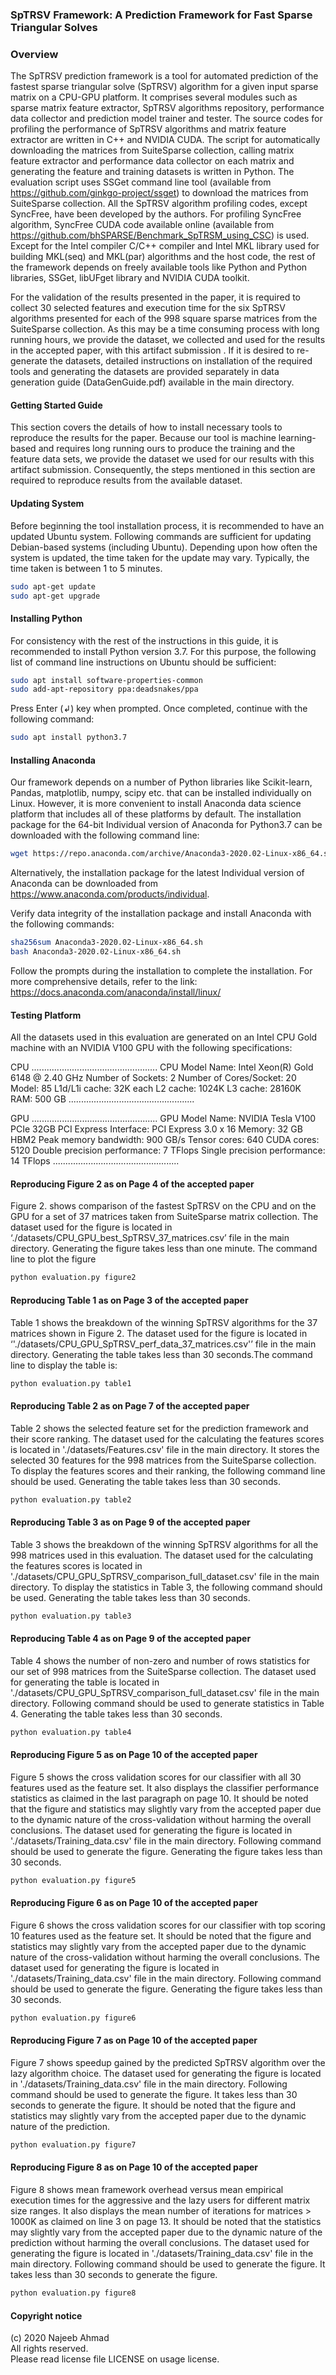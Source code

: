 ### SpTRSV Framework: A Prediction Framework for Fast Sparse Triangular Solves

### Overview
The SpTRSV prediction framework is a tool for automated prediction of the fastest sparse triangular solve (SpTRSV) algorithm for a given input sparse matrix on a CPU-GPU platform. It comprises several modules such as sparse matrix feature extractor, SpTRSV algorithms repository, performance data collector and prediction model trainer and tester. The source codes for profiling the performance of SpTRSV algorithms and matrix feature extractor are written in C++ and NVIDIA CUDA. The script for automatically downloading the matrices from SuiteSparse collection, calling matrix feature extractor and performance data collector on each matrix and generating the feature and training datasets is written in Python. The evaluation script uses SSGet command line tool (available from https://github.com/ginkgo-project/ssget) to download the matrices from SuiteSparse collection. All the SpTRSV algorithm profiling codes, except SyncFree, have been developed by the authors. For profiling SyncFree algorithm, SyncFree CUDA code available online (available from https://github.com/bhSPARSE/Benchmark_SpTRSM_using_CSC) is used. Except for the Intel compiler C/C++ compiler and Intel MKL library used for building MKL(seq) and MKL(par) algorithms and the host code, the rest of the framework depends on freely available tools like Python and Python libraries, SSGet, libUFget library and NVIDIA CUDA toolkit. 

For the validation of the results presented in the paper, it is required to collect 30 selected features and execution time for the six SpTRSV algorithms presented for each of the 998 square sparse matrices from the SuiteSparse collection. As this may be a time consuming process with long running hours, we provide the dataset, we collected and used for the results in the accepted paper, with this artifact submission . If it is desired to re-generate the datasets, detailed instructions on installation of the required tools and generating the datasets are provided separately in data generation guide (DataGenGuide.pdf) available in the main directory.

#### Getting Started Guide

This section covers the details of how to install necessary tools to reproduce the results for the paper. Because our tool is machine learning-based and requires long running ours to produce the training and the feature data sets, we provide the dataset we used for our results with this artifact submission. Consequently, the steps mentioned in this section are required to reproduce results from the available dataset.

#### Updating System

Before beginning the tool installation process, it is recommended to have an updated Ubuntu system. Following commands are sufficient for updating Debian-based systems (including Ubuntu). Depending upon how often the system is updated, the time taken for the update may vary. Typically, the time taken is between 1 to 5 minutes.

```bash
sudo apt-get update
sudo apt-get upgrade
```

#### Installing Python

For consistency with the rest of the instructions in this guide, it is recommended to install Python version 3.7. For this purpose, the following list of command line instructions on Ubuntu should be sufficient:

```bash
sudo apt install software-properties-common
sudo add-apt-repository ppa:deadsnakes/ppa
```
Press Enter (↲) key when prompted. Once completed, continue with the following command:

```bash
sudo apt install python3.7
```

#### Installing Anaconda

Our framework depends on a number of Python libraries like Scikit-learn, Pandas, matplotlib, numpy, scipy etc. that can be installed individually on Linux. However, it is more convenient to install Anaconda data science platform that includes all of these platforms by default. The installation package for the 64-bit Individual version of Anaconda for Python3.7 can be downloaded with the following command line:

```bash
wget https://repo.anaconda.com/archive/Anaconda3-2020.02-Linux-x86_64.sh
```

Alternatively, the installation package for the latest Individual version of Anaconda can be downloaded from https://www.anaconda.com/products/individual.

Verify data integrity of the installation package and install Anaconda with the following commands:

```bash
sha256sum Anaconda3-2020.02-Linux-x86_64.sh
bash Anaconda3-2020.02-Linux-x86_64.sh
```

Follow the prompts during the installation to complete the installation. For more comprehensive details, refer to the link: https://docs.anaconda.com/anaconda/install/linux/

#### Testing Platform

All the datasets used in this evaluation are generated on an Intel CPU Gold machine with an NVIDIA V100 GPU with the following specifications:

CPU 
..................................................
CPU Model Name: Intel Xeon(R) Gold 6148 @ 2.40 GHz
Number of Sockets: 2
Number of Cores/Socket: 20
Model: 85
L1d/L1i cache: 32K each
L2 cache: 1024K
L3 cache: 28160K
RAM: 500 GB
..................................................

GPU
..................................................
GPU Model Name: NVIDIA Tesla V100 PCIe 32GB
PCI Express Interface: PCI Express 3.0 x 16
Memory: 32 GB HBM2
Peak memory bandwidth: 900 GB/s
Tensor cores: 640
CUDA cores: 5120
Double precision performance: 7 TFlops
Single precision performance: 14 TFlops
..................................................

#### Reproducing Figure 2 as on Page 4 of the accepted paper

Figure 2. shows comparison of the fastest SpTRSV on the CPU and on the GPU for a set of 37 matrices taken from SuiteSparse matrix collection. The dataset used for the figure is located in ‘./datasets/CPU_GPU_best_SpTRSV_37_matrices.csv’ file in the main directory. Generating the figure takes less than one minute. The command line to plot the figure

```bash
python evaluation.py figure2 
```
#### Reproducing Table 1 as on Page 3 of the accepted paper

Table 1 shows the breakdown of the winning SpTRSV algorithms for the 37 matrices shown in Figure 2. The dataset used for the figure is located in ‘'./datasets/CPU_GPU_SpTRSV_perf_data_37_matrices.csv'’ file in the main directory. Generating the table takes less than 30 seconds.The command line to display the table is:

```bash
python evaluation.py table1 
```
#### Reproducing Table 2 as on Page 7 of the accepted paper

Table 2 shows the selected feature set for the prediction framework and their score ranking. The dataset used for the calculating the features scores is located in './datasets/Features.csv' file in the main directory. It stores the selected 30 features for the 998 matrices from the SuiteSparse collection. To display the features scores and their ranking, the following command line should be used. Generating the table takes less than 30 seconds.

```bash
python evaluation.py table2
```
#### Reproducing Table 3 as on Page 9 of the accepted paper

Table 3 shows the breakdown of the winning SpTRSV algorithms for all the 998 matrices used in this evaluation. The dataset used for the calculating the features scores is located in './datasets/CPU_GPU_SpTRSV_comparison_full_dataset.csv' file in the main directory. To display the statistics in Table 3, the following command should be used. Generating the table takes less than 30 seconds.

```bash
python evaluation.py table3
```

#### Reproducing Table 4 as on Page 9 of the accepted paper

Table 4 shows the number of non-zero and number of rows statistics for our set of 998 matrices from the SuiteSparse collection. The dataset used for generating the table is located in './datasets/CPU_GPU_SpTRSV_comparison_full_dataset.csv' file in the main directory. Following command should be used to generate statistics in Table 4. Generating the table takes less than 30 seconds.

```bash
python evaluation.py table4
```

#### Reproducing Figure 5 as on Page 10 of the accepted paper

Figure 5 shows the cross validation scores for our classifier with all 30 features used as the feature set. It also displays the classifier performance statistics as claimed in the last paragraph on page 10. It should be noted that the figure and statistics may slightly vary from the accepted paper due to the dynamic nature of the cross-validation without harming the overall conclusions. The dataset used for generating the figure is located in './datasets/Training_data.csv' file in the main directory. Following command should be used to generate the figure. Generating the figure takes less than 30 seconds.

```bash
python evaluation.py figure5
```

#### Reproducing Figure 6 as on Page 10 of the accepted paper

Figure 6 shows the cross validation scores for our classifier with top scoring 10 features used as the feature set. It should be noted that the figure and statistics may slightly vary from the accepted paper due to the dynamic nature of the cross-validation without harming the overall conclusions. The dataset used for generating the figure is located in './datasets/Training_data.csv' file in the main directory. Following command should be used to generate the figure. Generating the figure takes less than 30 seconds.

```bash
python evaluation.py figure6
```

#### Reproducing Figure 7 as on Page 10 of the accepted paper

Figure 7 shows speedup gained by the predicted SpTRSV algorithm over the lazy algorithm choice. The dataset used for generating the figure is located in './datasets/Training_data.csv' file in the main directory. Following command should be used to generate the figure. It takes less than 30 seconds to generate the figure. It should be noted that the figure and statistics may slightly vary from the accepted paper due to the dynamic nature of the prediction.

```bash
python evaluation.py figure7
```

#### Reproducing Figure 8 as on Page 10 of the accepted paper

Figure 8 shows mean framework overhead versus mean empirical execution times for the aggressive and the lazy users for different matrix size ranges. It also displays the mean number of iterations for matrices > 1000K as claimed on line 3 on page 13. It should be noted that the statistics may slightly vary from the accepted paper due to the dynamic nature of the prediction without harming the overall conclusions. The dataset used for generating the figure is located in './datasets/Training_data.csv' file in the main directory. Following command should be used to generate the figure. It takes less than 30 seconds to generate the figure. 

```bash
python evaluation.py figure8
```

#### Copyright notice
(c) 2020 Najeeb Ahmad  
All rights reserved.   
Please read license file LICENSE on usage license. 
